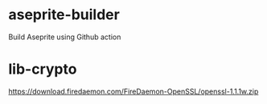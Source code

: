 # aseprite-builder
Build Aseprite using Github action

# lib-crypto
https://download.firedaemon.com/FireDaemon-OpenSSL/openssl-1.1.1w.zip
